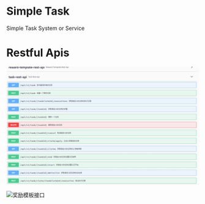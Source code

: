 # Simple Task

Simple Task System or Service

# Restful Apis

![任务接口](https://github.com/luodongseu/simple-task/blob/master/restful-api.jpg)

![奖励模板接口](https://github.com/luodongseu/simple-task/blob/master/restful-api1.jpg)
